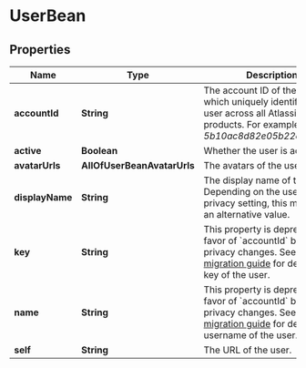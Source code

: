 # UserBean

## Properties
Name | Type | Description | Notes
------------ | ------------- | ------------- | -------------
**accountId** | **String** | The account ID of the user, which uniquely identifies the user across all Atlassian products. For example, *5b10ac8d82e05b22cc7d4ef5*. |  [optional]
**active** | **Boolean** | Whether the user is active. |  [optional]
**avatarUrls** | **AllOfUserBeanAvatarUrls** | The avatars of the user. |  [optional]
**displayName** | **String** | The display name of the user. Depending on the user’s privacy setting, this may return an alternative value. |  [optional]
**key** | **String** | This property is deprecated in favor of &#x60;accountId&#x60; because of privacy changes. See the [migration guide](https://developer.atlassian.com/cloud/jira/platform/deprecation-notice-user-privacy-api-migration-guide/) for details.   The key of the user. |  [optional]
**name** | **String** | This property is deprecated in favor of &#x60;accountId&#x60; because of privacy changes. See the [migration guide](https://developer.atlassian.com/cloud/jira/platform/deprecation-notice-user-privacy-api-migration-guide/) for details.   The username of the user. |  [optional]
**self** | **String** | The URL of the user. |  [optional]
